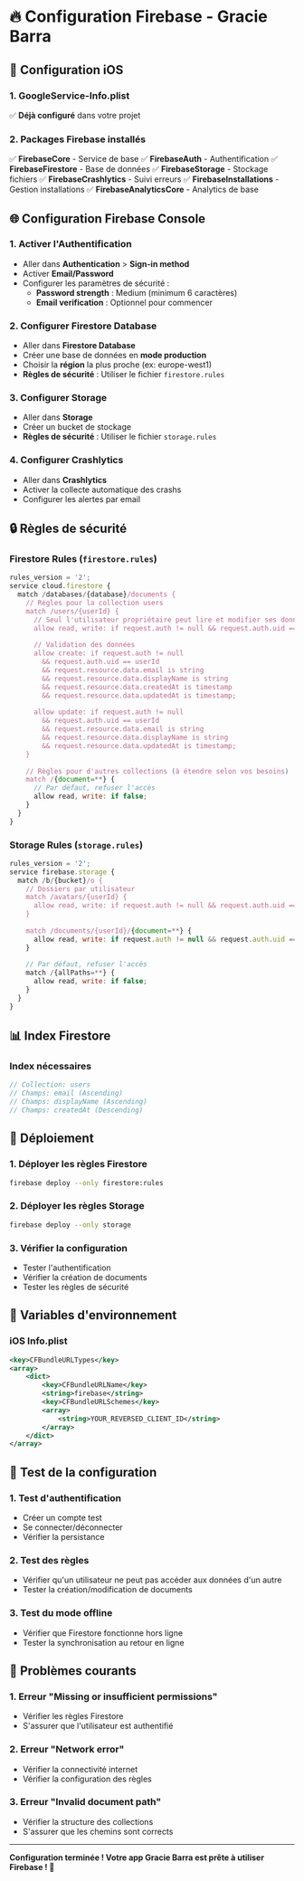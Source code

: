 # 🔥 Configuration Firebase - Gracie Barra

## 📱 Configuration iOS

### 1. GoogleService-Info.plist
✅ **Déjà configuré** dans votre projet

### 2. Packages Firebase installés
✅ **FirebaseCore** - Service de base
✅ **FirebaseAuth** - Authentification
✅ **FirebaseFirestore** - Base de données
✅ **FirebaseStorage** - Stockage fichiers
✅ **FirebaseCrashlytics** - Suivi erreurs
✅ **FirebaseInstallations** - Gestion installations
✅ **FirebaseAnalyticsCore** - Analytics de base

## 🌐 Configuration Firebase Console

### 1. Activer l'Authentification
- Aller dans **Authentication** > **Sign-in method**
- Activer **Email/Password**
- Configurer les paramètres de sécurité :
  - **Password strength** : Medium (minimum 6 caractères)
  - **Email verification** : Optionnel pour commencer

### 2. Configurer Firestore Database
- Aller dans **Firestore Database**
- Créer une base de données en **mode production**
- Choisir la **région** la plus proche (ex: europe-west1)
- **Règles de sécurité** : Utiliser le fichier `firestore.rules`

### 3. Configurer Storage
- Aller dans **Storage**
- Créer un bucket de stockage
- **Règles de sécurité** : Utiliser le fichier `storage.rules`

### 4. Configurer Crashlytics
- Aller dans **Crashlytics**
- Activer la collecte automatique des crashs
- Configurer les alertes par email

## 🔒 Règles de sécurité

### Firestore Rules (`firestore.rules`)
```javascript
rules_version = '2';
service cloud.firestore {
  match /databases/{database}/documents {
    // Règles pour la collection users
    match /users/{userId} {
      // Seul l'utilisateur propriétaire peut lire et modifier ses données
      allow read, write: if request.auth != null && request.auth.uid == userId;
      
      // Validation des données
      allow create: if request.auth != null 
        && request.auth.uid == userId
        && request.resource.data.email is string
        && request.resource.data.displayName is string
        && request.resource.data.createdAt is timestamp
        && request.resource.data.updatedAt is timestamp;
        
      allow update: if request.auth != null 
        && request.auth.uid == userId
        && request.resource.data.email is string
        && request.resource.data.displayName is string
        && request.resource.data.updatedAt is timestamp;
    }
    
    // Règles pour d'autres collections (à étendre selon vos besoins)
    match /{document=**} {
      // Par défaut, refuser l'accès
      allow read, write: if false;
    }
  }
}
```

### Storage Rules (`storage.rules`)
```javascript
rules_version = '2';
service firebase.storage {
  match /b/{bucket}/o {
    // Dossiers par utilisateur
    match /avatars/{userId} {
      allow read, write: if request.auth != null && request.auth.uid == userId;
    }
    
    match /documents/{userId}/{document=**} {
      allow read, write: if request.auth != null && request.auth.uid == userId;
    }
    
    // Par défaut, refuser l'accès
    match /{allPaths=**} {
      allow read, write: if false;
    }
  }
}
```

## 📊 Index Firestore

### Index nécessaires
```javascript
// Collection: users
// Champs: email (Ascending)
// Champs: displayName (Ascending)
// Champs: createdAt (Descending)
```

## 🚀 Déploiement

### 1. Déployer les règles Firestore
```bash
firebase deploy --only firestore:rules
```

### 2. Déployer les règles Storage
```bash
firebase deploy --only storage
```

### 3. Vérifier la configuration
- Tester l'authentification
- Vérifier la création de documents
- Tester les règles de sécurité

## 🔧 Variables d'environnement

### iOS Info.plist
```xml
<key>CFBundleURLTypes</key>
<array>
    <dict>
        <key>CFBundleURLName</key>
        <string>firebase</string>
        <key>CFBundleURLSchemes</key>
        <array>
            <string>YOUR_REVERSED_CLIENT_ID</string>
        </array>
    </dict>
</array>
```

## 📱 Test de la configuration

### 1. Test d'authentification
- Créer un compte test
- Se connecter/déconnecter
- Vérifier la persistance

### 2. Test des règles
- Vérifier qu'un utilisateur ne peut pas accéder aux données d'un autre
- Tester la création/modification de documents

### 3. Test du mode offline
- Vérifier que Firestore fonctionne hors ligne
- Tester la synchronisation au retour en ligne

## 🚨 Problèmes courants

### 1. Erreur "Missing or insufficient permissions"
- Vérifier les règles Firestore
- S'assurer que l'utilisateur est authentifié

### 2. Erreur "Network error"
- Vérifier la connectivité internet
- Vérifier la configuration des règles

### 3. Erreur "Invalid document path"
- Vérifier la structure des collections
- S'assurer que les chemins sont corrects

---

**Configuration terminée ! Votre app Gracie Barra est prête à utiliser Firebase ! 🥋**
